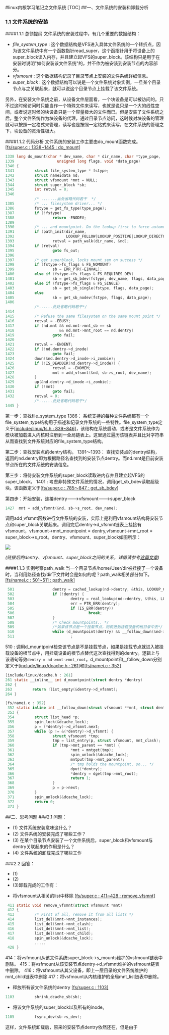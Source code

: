 #linux内核学习笔记之文件系统
[TOC]
##一、文件系统的安装和卸载分析
### 1.1 文件系统的安装
####1.1.1 总领提纲
文件系统的安装过程中，有几个重要的数据结构：
 - *file_system_type* : 这个数据结构是VFS进入具体文件系统的一个转折点，因为该文件系统中有一个函数指针read_super，这个函指针用于将设备上的super_block读入内存，并且建立起VFS的super_block。该结构只是用于在安装时说明"如何安装该文件系统"的，并不作为被安装到安装节点的内容部分。
 - *vfsmount* : 这个数据结构记录了目录节点上安装的文件系统详细信息。
 - *super_block* : 这个数据结构可以说是一个文件系统对象实例，一旦某个目录节点与之关联起来，就可以说这个目录节点上挂载了该文件系统。

另外，在安装文件系统之前，从设备文件层面看，一个块设备是可以被访问的。只不过这时候访问时只能当作一个特殊文件来读写，也就是说只是一个大的线性空间，或者说这时候的块设备只是一个容量极大的文件而已。但是安装了文件系统之后，整个文件系统作为块设备的代理，通过目录节点访问，这时候对块设备的管理就可以按照一定格式来管理，读写也是按照一定格式来读写，在文件系统的管理之下，块设备的灵活性极大。

####1.1.2 代码分析
文件系统的安装工作主要由do_mount函数完成。
[[fs/super.c : 1338~1445 : do_mount]](https://github.com/EmbolismSoil/Linux-2.4.0-/blob/master/fs/super.c)
```C 
1338 long do_mount(char * dev_name, char * dir_name, char *type_page,
1339                   unsigned long flags, void *data_page)
1340 {
1341         struct file_system_type * fstype;
1342         struct nameidata nd;
1343         struct vfsmount *mnt = NULL;
1344         struct super_block *sb;
1345         int retval = 0;
1346 	     
 			 /* .......此处省略代码若干  */
1385         /* ... filesystem driver... */
1386         fstype = get_fs_type(type_page);
1387         if (!fstype)
1388                 return -ENODEV;
1389 
1390         /* ... and mountpoint. Do the lookup first to force automounting. */
1391         if (path_init(dir_name,
1392                       LOOKUP_FOLLOW|LOOKUP_POSITIVE|LOOKUP_DIRECTORY, &nd))
1393                 retval = path_walk(dir_name, &nd);
1394         if (retval)
1395                 goto fs_out;
1396 
1397         /* get superblock, locks mount_sem on success */
1398         if (fstype->fs_flags & FS_NOMOUNT)
1399                 sb = ERR_PTR(-EINVAL);
1400         else if (fstype->fs_flags & FS_REQUIRES_DEV)
1401                 sb = get_sb_bdev(fstype, dev_name, flags, data_page);
1402         else if (fstype->fs_flags & FS_SINGLE)
1403                 sb = get_sb_single(fstype, flags, data_page);
1404         else
1405                 sb = get_sb_nodev(fstype, flags, data_page);
1406 
             /*......此处省略代码若干*/
1414 
1415         /* Refuse the same filesystem on the same mount point */
1416         retval = -EBUSY;
1417         if (nd.mnt && nd.mnt->mnt_sb == sb
1418                    && nd.mnt->mnt_root == nd.dentry)
1419                 goto fail;
1420 
1421         retval = -ENOENT;
1422         if (!nd.dentry->d_inode)
1423                 goto fail;
1424         down(&nd.dentry->d_inode->i_zombie);
1425         if (!IS_DEADDIR(nd.dentry->d_inode)) {
1426                 retval = -ENOMEM;
1427                 mnt = add_vfsmnt(&nd, sb->s_root, dev_name);
1428         }
1429         up(&nd.dentry->d_inode->i_zombie);
1430         if (!mnt)
1431                 goto fail;
1432         retval = 0;
             /*......此处省略代码若干*/
1445 }
```
第一步：查找file_system_type
1386： 系统支持的每种文件系统都有一个file_system_type结构用于描述和记录文件系统的一些特性。file_system_type定义于[[include/linux/fs.h : 839~846]](https://github.com/EmbolismSoil/Linux-2.4.0-/blob/master/include/linux/fs.h)，该结构在系统启动，或者是文件系统作为模块被加载进入内核时注册到一全局链表上。这里通过遍历该链表并且比对字符串从而查找到文件系统对应的file_system_type结构。

第二步：查找安装点的dentry结构。
1391～1393： 查找安装点的dentry结构，返回的nd.dentry即为根据路径名查找到的安装节点dentry。而nd.mnt是目前安装节点所在的文件系统的安装信息。

第三步：将待安装文件系统的super_block读取进内存并且建立起VFS的super_block。
1401 : 考虑非特殊文件系统的情况，调用get_sb_bdev读取超级块。该函数定义于[[fs/super.c : 785～847 : get_sb_bdev]](https://github.com/EmbolismSoil/Linux-2.4.0-/blob/master/fs/super.c)

第四步：开始安装，连接dentry--->vfsmount--->super_block
```C
1427  mnt = add_vfsmnt(&nd, sb->s_root, dev_name);
```
调用add_vfsmnt函数进行文件系统的安装，实际上是利用vfsmount结构将安装节点和super_block关联起来。调用完后dentry->d_vfsmnt链表上挂接有vfsmount，vfsmount->mnt_mountpoint = dentry,vfsmount->mnt_root = super_block->s_root。dentry、vfsmount、super_block如图所示：  

![](http://my.csdn.net/uploads/201205/14/1337004305_1232.gif)

*(链接后的dentry、vfsmount、super_block之间的关系，详情请参考[这篇文章](http://blog.csdn.net/mishifangxiangdefeng/article/details/7566575))*

####1.1.3 实例考察path_walk
当一个目录节点/home/User/dir被挂接了一个设备时，当利用路径查找/dir下文件时会是如何的呢？path_walk相关部分如下。
[[fs/namei.c : 501~511 : path_walk]](https://github.com/EmbolismSoil/Linux-2.4.0-/blob/master/fs/namei.c)
```C 
 501                 dentry = cached_lookup(nd->dentry, &this, LOOKUP_CONTINUE);
 502                 if (!dentry) {
 503                         dentry = real_lookup(nd->dentry, &this, LOOKUP_CONTINUE);
 504                         err = PTR_ERR(dentry);
 505                         if (IS_ERR(dentry))
 506                                 break;
 507                 }
 508                 /* Check mountpoints.. */
 509                 /*如果该节点是一个挂载节点，则前进到挂载设备的根目录中去*/
 510                 while (d_mountpoint(dentry) && __follow_down(&nd->mnt, &dentry))
 511                         ;
```
510 : 调用d_mountpoint检查该节点是不是挂载节点，如果是挂载节点就进入被挂载设备的根节点中，用挂载设备的根节点替代这次查找得到的dentry。逻辑上与该语句等效`dentry = nd->mnt->mnt_root`。d_mountpoint和__follow_down分别定义于[[include/linux/dcache.h : 261]](https://github.com/EmbolismSoil/Linux-2.4.0-/blob/master/linux/dcache.h)和[[fs/namei.c : 352]](https://github.com/EmbolismSoil/Linux-2.4.0-/blob/master/fs/namei.c)
```C
[include/linux/dcache.h : 261]
261 static __inline__ int d_mountpoint(struct dentry *dentry)
262 { 
263         return !list_empty(&dentry->d_vfsmnt);
264 }

[fs/namei.c : 352]
 352 static inline int __follow_down(struct vfsmount **mnt, struct dentry **dentry)
 353 { 
 354         struct list_head *p;
 355         spin_lock(&dcache_lock);
 356         p = (*dentry)->d_vfsmnt.next;
 357         while (p != &(*dentry)->d_vfsmnt) {
 358                 struct vfsmount *tmp;
 359                 tmp = list_entry(p, struct vfsmount, mnt_clash);
 360                 if (tmp->mnt_parent == *mnt) {
 361                         *mnt = mntget(tmp);
 362                         spin_unlock(&dcache_lock);
 363                         mntput(tmp->mnt_parent);
 364                         /* tmp holds the mountpoint, so... */
 365                         dput(*dentry);
 366                         *dentry = dget(tmp->mnt_root);
 367                         return 1;
 368                 }
 369                 p = p->next;
 370         }
 371         spin_unlock(&dcache_lock);
 372         return 0;
 373 }

```
##二、思考问题
###2.1 问题：
* (1) 文件系统安装意味这什么？
* (2) 文件系统的安装完成了哪些工作？
* (3) 在某个目录节点安装了一个文件系统后，super_block和vfsmount与dentry关联起来的作用是什么？
* (4) 文件系统的卸载完成了哪些工作

###2.2 回答：
+ (1) 
+ (2)
+ (3)卸载完成的工作有：
 - 将vfsmount从相关的list中移除
 [[fs/super.c : 411~428 : remove_vfsmnt]](https://github.com/EmbolismSoil/Linux-2.4.0-/blob/master/fs/super.c)
```C         
 411 static void remove_vfsmnt(struct vfsmount *mnt)
 412 {
 413         /* First of all, remove it from all lists */
 414         list_del(&mnt->mnt_instances);
 415         list_del(&mnt->mnt_clash);
 416         list_del(&mnt->mnt_list);
 417         list_del(&mnt->mnt_child);
 418         spin_unlock(&dcache_lock);
			 .....
 428 }             
```
414：将vsfmount从该文件系统super_block->s_mounts维护的vsfmount链表中删除。
415：将vsfmount从该安装节点dentry->d_vfsmnt维护的vsfmount链表中删除。
416：将vsfmount从其父设备，即上一层目录的文件系统维护的mnt_child链表中删除
417：将vsfmount从内核维护的全局mnt_list链表中删除。
 
 - 释放所有该文件系统的dentry
[[fs/super.c : 1103]](https://github.com/EmbolismSoil/Linux-2.4.0-/blob/master/fs/super.c)
```C	
1103         shrink_dcache_sb(sb);
```
 - 将该文件系统的super_block以及所有的inode。
```C	
1105         fsync_dev(sb->s_dev);
```

这样，文件系统卸载后，原来的安装节点dentry依然还在，但是由于




